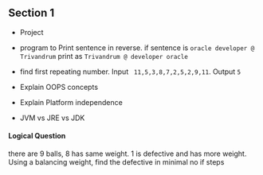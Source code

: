 ## Section 1

* Project

* program to Print sentence in reverse. 
if sentence is `oracle developer @ Trivandrum` print as `Trivandrum @ developer oracle`

* find first repeating number. 
Input ` 11,5,3,8,7,2,5,2,9,11`. 
Output `5`

* Explain OOPS concepts
* Explain Platform independence
* JVM vs JRE vs JDK

#### Logical Question
there are 9 balls, 8 has same weight. 1 is defective and has more weight. Using a balancing weight, find the defective in minimal no if steps
